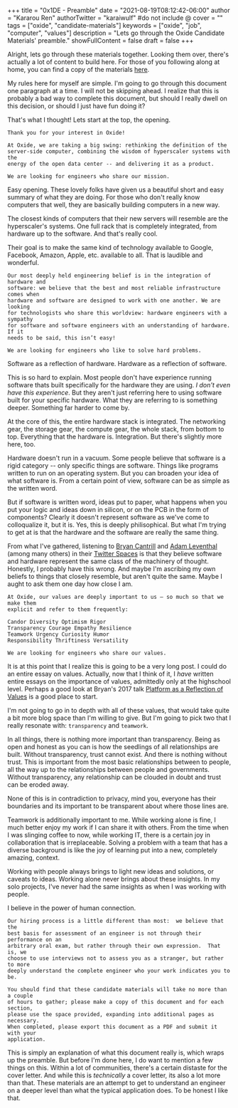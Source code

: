 +++
title = "0x1DE - Preamble"
date = "2021-08-19T08:12:42-06:00"
author = "Kararou Ren"
authorTwitter = "karaiwulf" #do not include @
cover = ""
tags = ["oxide", "candidate-materials"]
keywords = ["oxide", "job", "computer", "values"]
description = "Lets go through the Oxide Candidate Materials' preamble."
showFullContent = false
draft = false
+++

Alright, lets go through these materials together.  Looking them over, there's
actually a lot of content to build here.  For those of you following along at
home, you can find a copy of the materials
[here](https://docs.google.com/document/d/1Xtofg-fMQfZoq8Y3oSAKjEgDQCRHx-GMSmPcxdEea4A/edit).

My rules here for myself are simple.  I'm going to go through this document one
paragraph at a time.  I will not be skipping ahead.  I realize that this is
probably a bad way to complete this document, but should I really dwell on this
decision, or should I just have fun doing it?

That's what I thought!  Lets start at the top, the opening.

```
Thank you for your interest in Oxide!

At Oxide, we are taking a big swing: rethinking the definition of the
server-side computer, combining the wisdom of hyperscaler systems with the
energy of the open data center -- and delivering it as a product.

We are looking for engineers who share our mission.
```

Easy opening.  These lovely folks have given us a beautiful short and easy
summary of what they are doing.  For those who don't really know computers that
well, they are basically building computers in a new way.

The closest kinds of computers that their new servers will resemble are the
hyperscaler's systems.  One full rack that is completely integrated, from
hardware up to the software.  And that's really cool.

Their goal is to make the same kind of technology available to Google,
Facebook, Amazon, Apple, etc. available to all.  That is laudible and
wonderful.

```
Our most deeply held engineering belief is in the integration of hardware and
software: we believe that the best and most reliable infrastructure comes when
hardware and software are designed to work with one another. We are looking
for technologists who share this worldview: hardware engineers with a sympathy
for software and software engineers with an understanding of hardware.  If it
needs to be said, this isn’t easy!

We are looking for engineers who like to solve hard problems.
```

Software as a reflection of hardware.  Hardware as a reflection of software.

This is so hard to explain.  Most people don't have experience running software
thats built specifically for the hardware they are using.  *I don't even have
this experience*.  But they aren't just referring here to using software built
for your specific hardware.  What they are referring to is something deeper.
Something far harder to come by.

At the core of this, the entire hardware stack is integrated.  The networking
gear, the storage gear, the compute gear, the whole stack, from bottom to top.
Everything that the hardware is.  Integration.  But there's slightly more here,
too.

Hardware doesn't run in a vacuum.  Some people believe that software is a rigid
category -- only specific things are software.  Things like programs written to
run on an operating system.  But you can broaden your idea of what software is.
From a certain point of view, software can be as simple as the written word.

But if software is written word, ideas put to paper, what happens when you put
your logic and ideas down in silicon, or on the PCB in the form of components?
Clearly it doesn't represent software as we've come to colloqualize it, but it
is.  Yes, this is deeply philisophical.  But what I'm trying to get at is that
the hardware and the software are really the same thing.

From what I've gathered, listening to [Bryan
Cantrill](https://twitter.com/bcantrill) and [Adam
Leventhal](https://twitter.com/ahl) (among many others) in their [Twitter
Spaces](https://github.com/oxidecomputer/twitter-spaces) is that they believe
software and hardware represent the same class of the machinery of thought.
Honestly, I probably have this wrong.  And maybe I'm ascribing my own beliefs
to things that closely resemble, but aren't quite the same.  Maybe I aught to
ask them one day how close I am.

``` 
At Oxide, our values are deeply important to us — so much so that we make them
explicit and refer to them frequently:
 
Candor Diversity Optimism Rigor
Transparency Courage Empathy Resilience
Teamwork Urgency Curiosity Humor
Responsibility Thriftiness Versatility

We are looking for engineers who share our values.
```

It is at this point that I realize this is going to be a very long post.  I
could do an entire essay on values.  Actually, now that I think of it, I *have*
written entire essays on the importance of values, admittedly only at the
highschool level.  Perhaps a good look at Bryan's 2017 talk [Platform as a
Reflection of Values](https://vimeo.com/230142234) is a good place to start.

I'm not going to go in to depth with all of these values, that would take quite
a bit more blog space than I'm willing to give. But I'm going to pick two that
I really resonate with: `transparency` and `teamwork`.

In all things, there is nothing more important than transparency.  Being as
open and honest as you can is how the seedlings of all relationships are built.
Without transparency, trust cannot exist.  And there is nothing without trust.
This is important from the most basic relationships between to people, all the
way up to the relationships between people and governments.  Without
transparency, any relationship can be clouded in doubt and trust can be eroded
away.

None of this is in contradiction to privacy, mind you, everyone has their
boundaries and its important to be transparent about where those lines are.

Teamwork is additionally important to me.  While working alone is fine, I much
better enjoy my work if I can share it with others.  From the time when I was
slinging coffee to now, while working IT, there is a certain joy in
collaboration that is irreplaceable.  Solving a problem with a team that has a
diverse background is like the joy of learning put into a new, completely
amazing, context.

Working with people always brings to light new ideas and solutions, or caveats
to ideas.  Working alone never brings about these insights.  In my solo
projects, I've never had the same insights as when I was working with people.

I believe in the power of human connection.

```
Our hiring process is a little different than most:  we believe that the
best basis for assessment of an engineer is not through their performance on an
arbitrary oral exam, but rather through their own expression.  That is, we
choose to use interviews not to assess you as a stranger, but rather to more
deeply understand the complete engineer who your work indicates you to be.

You should find that these candidate materials will take no more than a couple
of hours to gather; please make a copy of this document and for each section,
please use the space provided, expanding into additional pages as necessary.
When completed, please export this document as a PDF and submit it with your
application.
```

This is simply an explanation of what this document really is, which wraps up
the preamble.  But before I'm done here, I do want to mention a few things on
this.  Within a lot of communities, there's a certain distaste for the cover
letter.  And while this is *technically* a cover letter, its also a lot more
than that.  These materials are an attempt to get to understand an engineer on
a deeper level than what the typical application does.  To be honest I like
that.

